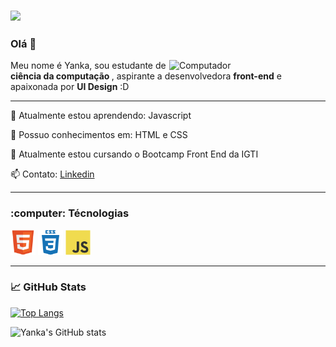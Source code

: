 ### <img src="https://media1.giphy.com/media/Vdbo1xY0eGpa18p7HW/giphy.gif?cid=ecf05e47l798vlhvkcrwc23c85v71obzcoc7mogas8ih9nrf&rid=giphy.gif" width=50>
### Olá 👋

<!--
**yankayohana/yankayohana** is a ✨ _special_ ✨ repository because its `README.md` (this file) appears on your GitHub profile.
<!-- 🔭 I’m currently working on ...
- 🌱 I’m currently learning ...
- 👯 I’m looking to collaborate on ...
- 🤔 I’m looking for help with ...
- 💬 Ask me about ...
- 📫 How to reach me: ...
- 😄 Pronouns: ...
- ⚡ Fun fact: ...
-->
<img src="https://assets-global.website-files.com/5bfd6f4468ee7943c2d331dd/5fe1d0b9fa2eef8574dd6442_Clack-prew-Customize.png" min-width="200px" max-width="250px" width="250px" align="right" alt="Computador">

<p align="left"> Meu nome é Yanka, sou estudante de <strong> ciência da computação </strong>, aspirante a desenvolvedora <strong>front-end</strong> e apaixonada por <strong>UI Design</strong> :D </p>

---
<p align="left"> 🌱 Atualmente estou aprendendo: Javascript </p>
<p align="left"> 🦄 Possuo conhecimentos em: HTML e CSS</p>
<p align="left"> 🔭 Atualmente estou cursando o Bootcamp Front End da IGTI </p>
<p align="left"> 📫 Contato: <a href="https://www.linkedin.com/in/yankayohana/"> Linkedin </a>
<hr/>
<h3>:computer: Técnologias</h3>
<div display='flex'>
<img src="https://github.com/devicons/devicon/blob/master/icons/html5/html5-original.svg" alt="HTML" width="40" height="40"  padding='20px'/> 

<img src="https://github.com/devicons/devicon/blob/master/icons/css3/css3-plain-wordmark.svg" alt="CSS" width="40" height="40"  padding='20px'/> 
<img src="https://github.com/devicons/devicon/blob/master/icons/javascript/javascript-original.svg" alt="JavaScript" width="40" height="40"  padding:20px/> 

</div>
<hr/>
<h3>&#x1f4c8; GitHub Stats</h3>

<img align="center">[![Top Langs](https://github-readme-stats.vercel.app/api/top-langs/?username=yankayohana&layout=compact&theme=buefy)](https://github.com/yankayohana/github-readme-stats)</img>

<img align="center">![Yanka's GitHub stats](https://github-readme-stats.vercel.app/api?username=yankayohana&show_icons=true&theme=buefy&count_private=true)</img>


